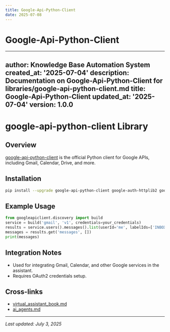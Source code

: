 ```yaml
---
title: Google-Api-Python-Client
date: 2025-07-08
---
```


# Google-Api-Python-Client

---
author: Knowledge Base Automation System
created_at: '2025-07-04'
description: Documentation on Google-Api-Python-Client for libraries/google-api-python-client.md
title: Google-Api-Python-Client
updated_at: '2025-07-04'
version: 1.0.0
---

# google-api-python-client Library

## Overview
[google-api-python-client](https://github.com/googleapis/google-api-python-client) is the official Python client for Google APIs, including Gmail, Calendar, Drive, and more.

## Installation
```sh
pip install --upgrade google-api-python-client google-auth-httplib2 google-auth-oauthlib
```

## Example Usage
```python
from googleapiclient.discovery import build
service = build('gmail', 'v1', credentials=your_credentials)
results = service.users().messages().list(userId='me', labelIds=['INBOX']).execute()
messages = results.get('messages', [])
print(messages)
```

## Integration Notes
- Used for integrating Gmail, Calendar, and other Google services in the assistant.
- Requires OAuth2 credentials setup.

## Cross-links
- [virtual_assistant_book.md](../virtual_assistant_book.md)
- [ai_agents.md](../ai_agents.md)

---
_Last updated: July 3, 2025_
